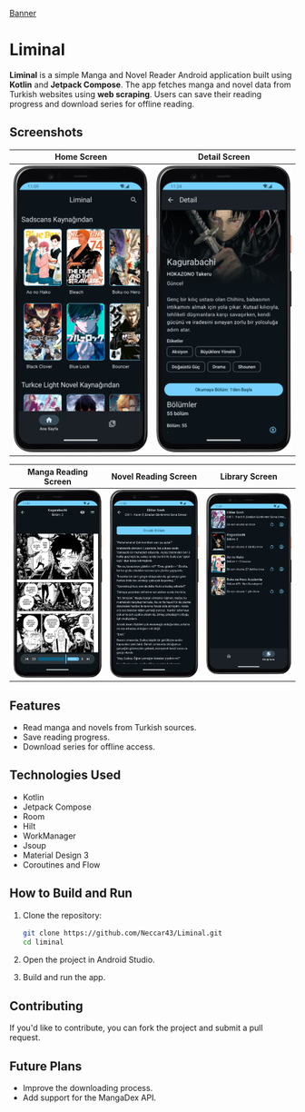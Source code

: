 [Banner](images/Liminal-Banner.png)
# Liminal

**Liminal** is a simple Manga and Novel Reader Android application built using **Kotlin** and **Jetpack Compose**. The app fetches manga and novel data from Turkish websites using **web scraping**. Users can save their reading progress and download series for offline reading.

## Screenshots

| Home Screen           | Detail Screen        |
|------------------------|----------------------|
| ![Home](images/home.png) | ![Detail](images/detail.png) |

| Manga Reading Screen  | Novel Reading Screen | Library Screen |
|------------------------|----------------------|----------------|
| ![Manga Reading](images/manga_reading.png) | ![Novel Reading](images/novel_reading.png) | ![Library](images/library.png) |

## Features

- Read manga and novels from Turkish sources.
- Save reading progress.
- Download series for offline access.

## Technologies Used

- Kotlin
- Jetpack Compose
- Room
- Hilt
- WorkManager
- Jsoup
- Material Design 3
- Coroutines and Flow

## How to Build and Run

1. Clone the repository:

    ```bash
    git clone https://github.com/Neccar43/Liminal.git
    cd liminal
    
    ```

2. Open the project in Android Studio.
3. Build and run the app.

## Contributing

If you'd like to contribute, you can fork the project and submit a pull request.

## Future Plans

- Improve the downloading process.
- Add support for the MangaDex API.